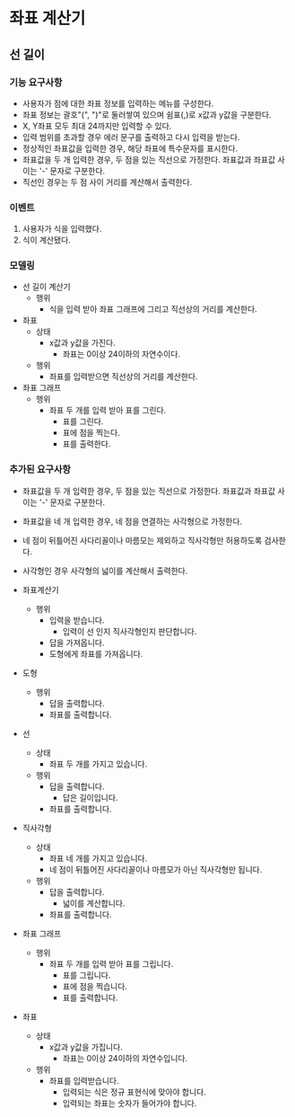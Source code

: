 # 좌표 계산기

## 선 길이

### 기능 요구사항

- 사용자가 점에 대한 좌표 정보를 입력하는 메뉴를 구성한다. 
- 좌표 정보는 괄호"(", ")"로 둘러쌓여 있으며 쉼표(,)로 x값과 y값을 구분한다. 
- X, Y좌표 모두 최대 24까지만 입력할 수 있다. 
- 입력 범위를 초과할 경우 에러 문구를 출력하고 다시 입력을 받는다. 
- 정상적인 좌표값을 입력한 경우, 해당 좌표에 특수문자를 표시한다. 
- 좌표값을 두 개 입력한 경우, 두 점을 있는 직선으로 가정한다. 좌표값과 좌표값 사이는 '-' 문자로 구분한다. 
- 직선인 경우는 두 점 사이 거리를 계산해서 출력한다.

### 이벤트

1. 사용자가 식을 입력했다.
2. 식이 계산됐다.


### 모델링

- 선 길이 계산기
  - 행위
    - 식을 입력 받아  좌표 그래프에 그리고 직선상의 거리를 계산한다.
- 좌표
  - 상태
    - x값과 y값을 가진다.
      - 좌표는 0이상 24이하의 자연수이다.
  - 행위
    - 좌표를 입력받으면 직선상의 거리를 계산한다.
- 좌표 그래프
  - 행위
    - 좌표 두 개를 입력 받아 표를 그린다.
      - 표를 그린다.
      - 표에 점을 찍는다.
      - 표를 출력한다.


### 추가된 요구사항

- 좌표값을 두 개 입력한 경우, 두 점을 있는 직선으로 가정한다. 좌표값과 좌표값 사이는 '-' 문자로 구분한다.
- 좌표값을 네 개 입력한 경우, 네 점을 연결하는 사각형으로 가정한다.
- 네 점이 뒤틀어진 사다리꼴이나 마름모는 제외하고 직사각형만 허용하도록 검사한다.
- 사각형인 경우 사각형의 넓이를 계산해서 출력한다.

- 좌표계산기
  - 행위
    - 입력을 받습니다.
      - 입력이 선 인지 직사각형인지 판단합니다.
    - 답을 가져옵니다.
    - 도형에게 좌표를 가져옵니다.
- 도형
  - 행위
    - 답을 출력합니다. 
    - 좌표를 출력합니다.
- 선
  - 상태
    - 좌표 두 개를 가지고 있습니다.
  - 행위
    - 답을 출력합니다.
      - 답은 길이입니다.
    - 좌표를 출력합니다.
- 직사각형
  - 상태
    - 좌표 네 개를 가지고 있습니다.
    - 네 점이 뒤틀어진 사다리꼴이나 마름모가 아닌 직사각형만 됩니다.
  - 행위
    - 답을 출력합니다.
      - 넓이를 계산합니다.
    - 좌표를 출력합니다.
- 좌표 그래프
  - 행위
    - 좌표 두 개를 입력 받아 표를 그립니다.
      - 표를 그립니다.
      - 표에 점을 찍습니다.
      - 표를 출력합니다.
- 좌표
  - 상태
    - x값과 y값을 가집니다.
      - 좌표는 0이상 24이하의 자연수입니다.
  - 행위
    - 좌표를 입력받습니다.
      - 입력되는 식은 정규 표현식에 맞아야 합니다.
      - 입력되는 좌표는 숫자가 들어가야 합니다.
